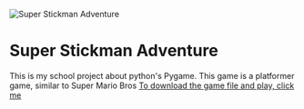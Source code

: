 ![Super Stickman Adventure](https://raw.githubusercontent.com/hotdoggy8/Untitled-Pygame-Project/refs/heads/main/Images/Logo.png)
# Super Stickman Adventure
This is my school project about python's Pygame.
This game is a platformer game, similar to Super Mario Bros
[To download the game file and play, click me](https://www.roblox.com)
